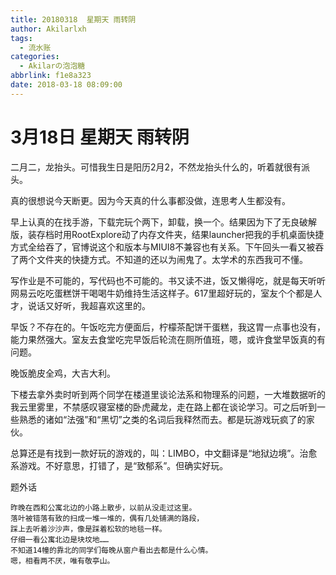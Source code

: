 ```yaml
---
title: 20180318  星期天 雨转阴
author: Akilarlxh
tags:
  - 流水账
categories:
  - Akilarの泡泡糖
abbrlink: f1e8a323
date: 2018-03-18 08:09:00
---
```

# 3月18日 星期天 雨转阴

二月二，龙抬头。可惜我生日是阳历2月2，不然龙抬头什么的，听着就很有派头。

真的很想说今天断更。因为今天真的什么事都没做，连思考人生都没有。

早上认真的在找手游，下载完玩个两下，卸载，换一个。结果因为下了无良破解版，装存档时用RootExplore动了内存文件夹，结果launcher把我的手机桌面快捷方式全给吞了，官博说这个和版本与MIUI8不兼容也有关系。下午回头一看又被吞了两个文件夹的快捷方式。不知道的还以为闹鬼了。太学术的东西我可不懂。

写作业是不可能的，写代码也不可能的。书又读不进，饭又懒得吃，就是每天听听网易云吃吃蛋糕饼干喝喝牛奶维持生活这样子。617里超好玩的，室友个个都是人才，说话又好听，我超喜欢这里的。

早饭？不存在的。午饭吃完方便面后，柠檬茶配饼干蛋糕，我这胃一点事也没有，能力果然强大。室友去食堂吃完早饭后轮流在厕所值班，嗯，或许食堂早饭真的有问题。

晚饭脆皮全鸡，大吉大利。

下楼去拿外卖时听到两个同学在楼道里谈论法系和物理系的问题，一大堆数据听的我云里雾里，不禁感叹寝室楼的卧虎藏龙，走在路上都在谈论学习。可之后听到一些熟悉的诸如“法强”和“黑切”之类的名词后我释然而去。都是玩游戏玩疯了的家伙。

总算还是有找到一款好玩的游戏的，叫：LIMBO，中文翻译是“地狱边境”。治愈系游戏。不好意思，打错了，是“致郁系”。但确实好玩。

题外话
```
昨晚在西和公寓北边的小路上散步，以前从没走过这里。
落叶被错落有致的扫成一堆一堆的，偶有几处铺满的路段，
踩上去听着沙沙声，像是踩着松软的地毯一样。
仔细一看公寓北边是块坟地……
不知道14幢的靠北的同学们每晚从窗户看出去都是什么心情。
嗯，相看两不厌，唯有敬亭山。
```